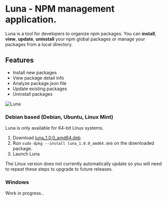 # Luna - NPM management application.

Luna is a tool for developers to organize npm packages.
You can **install**, **view**, **update**, **uninstall** your npm global packages or manage your packages from a local directory.

## Features

- Install new packages
- View package detail info
- Analyze package.json file
- Update existing packages
- Uninstall packages

![Luna](http://104.236.58.95/media/luna.png)

### Debian based (Debian, Ubuntu, Linux Mint)

Luna is only available for 64-bit Linux systems.

1. Download [luna_1.0.0_amd64.deb](http://104.236.58.95/luna/releases/latest/luna_1.0.0_amd64.deb)
2. Run `sudo dpkg --install luna_1.0.0_amd64.deb` on the downloaded package.
3. Launch Luna

The Linux version does not currently automatically update so you will need to
repeat these steps to upgrade to future releases.

### Windows

Work in progress..
